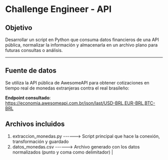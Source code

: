 # Challenge Engineer - API 

## Objetivo

Desarrollar un script en Python que consuma datos financieros de una API pública, normalizar la información y almacenarla en un archivo plano para futuras consultas o análisis.

---

##  Fuente de datos

Se utiliza la API pública de AwesomeAPI para obtener cotizaciones en tiempo real de monedas extranjeras contra el real brasileño:

**Endpoint consultado**:  
https://economia.awesomeapi.com.br/json/last/USD-BRL,EUR-BRL,BTC-BRL


##  Archivos incluidos

1) extraccion_monedas.py ------> Script principal que hace la conexión, transformación y guardado
2) datos_monedas.csv  ------>  Archivo generado con los datos normalizados (punto y coma como delimitador) |


